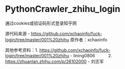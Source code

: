 # PythonCrawler_zhihu_login
通过cookies或验证码形式登录知乎网

源代码来源 - https://github.com/xchaoinfo/fuck-login/tree/master/001%20zhihu
原作者：xchaoinfo

其他参考资料：1. https://github.com/xchaoinfo/fuck-login/tree/master/001%20zhihu - lining0806
           2. https://zhuanlan.zhihu.com/p/26102000 - 刘志军
